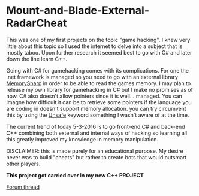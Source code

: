 # Mount-and-Blade-External-RadarCheat

This was one of my first projects on the topic "game hacking". I knew very little about this topic 
so I used the internet to delve into a subject that is mostly taboo. Upon further research
it seemed best to go with C# and later down the line learn C++.

Going with C# for gamehacking comes with its complications. For one the .net framework is managed so you need to go with an external
library [MemorySharp](http://binarysharp.com/products/memorysharp/) in order to be able to read the games memory. I may plan to release my own
library for gamehacking in C# but I make no promises as of now. C# also doesn't allow pointers since it is well... managed. You can
Imagne how difficult it can be to retrieve some pointers if the language you are coding in doesn't support memory allocation. you can 
try circumvent this by using the [Unsafe](https://msdn.microsoft.com/nl-be/library/chfa2zb8.aspx) keyword something I wasn't aware of at the time.

The current trend of today 5-3-2016 is to go front-end C# and back-end C++ combining both external and internal
ways of hacking so learning all this greatly improved my knowledge in memory manipulation. 

DISCLAIMER: this is made purely for an educational purpose. My desire never was to build "cheats"
but rather to create bots that would outsmart other players.

**This project got carried over in my new C++ PROJECT**

[Forum thread](http://tkc-community.net/forum/index.php/topic,15224.0.html#forum)
